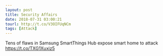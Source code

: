 ```yaml
---
layout: post
title: Security Affairs
date: 2018-07-31 03:00:21
tourl: http://t.co/V3OIFUqNCm
tags: [Attack]
---
```

Tens of flaws in Samsung SmartThings Hub expose smart home to attack  https://t.co/TXG1Xuxiz5